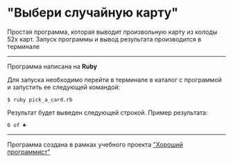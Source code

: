 "Выбери случайную карту"
======

Простая программа, которая выводит произвольную карту из колоды 52х карт.
Запуск программы и вывод результата производится в терминале

***
Программа написана на **Ruby**

Для запуска необходимо перейти в терминале в каталог с программой
и запустить ее следующей командой:

```
$ ruby pick_a_card.rb
```

Результат будет выведен следующей строкой.
Пример результата:  
```
6 of ♣
```

***

Программа создана в рамках учебного проекта ["Хороший программист"](https://goodprogrammer.ru) 
